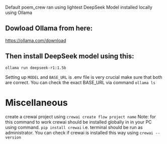 Default poem_crew ran using lightest DeepSeek Model installed locally using Ollama

## Dowload Ollama from here:
https://ollama.com/download

## Then install DeepSeek model using this:
`ollama run deepseek-r1:1.5b`

Setting up `MODEL` and `BASE_URL` is .env file is very crucial make sure that both are correct.
You can check the exact BASE_URL via command
`ollama ls`

# Miscellaneous
create a crewai project using
`crewai create flow project name`
Note: for this command to work crewai should be installed globally in in your PC using command.
`pip install crewai` i.e. terminal should be run as administrator.
You can check if crewai is installed this way using `crewai --version`

